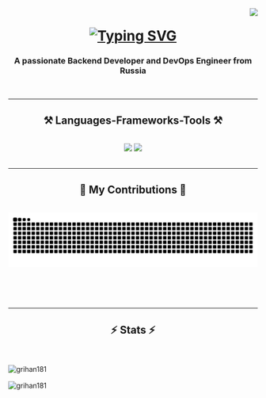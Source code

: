 <img align="right" src="https://visitor-badge.laobi.icu/badge?page_id=grihan181" />

<h1 align="center">
  <a href="https://git.io/typing-svg"><img src="https://readme-typing-svg.demolab.com?font=Fira+Code&weight=500&size=30&duration=4000&pause=1000&background=FFFFFF00&random=false&width=435&lines=Hi+There!+%F0%9F%91%8B;I'm+Avanesyan+Grigorii!" alt="Typing SVG" /></a>
</h1>

<h3 align="center">A passionate Backend Developer and DevOps Engineer from Russia</h3>

<br/>

<hr/>

<h2 align="center">⚒️ Languages-Frameworks-Tools ⚒️</h2>
<br/>
<div align="center">
  <img src="https://skillicons.dev/icons?i=java,spring,selenium,postgres,mysql,html,css,githubactions,git,github,gitlab" />
  <img src="https://skillicons.dev/icons?i=kafka,maven,bash,docker,kubernetes,prometheus,grafana,graphql,jenkins,linux,postman,regex" /><br>
</div>

<br/>
<hr/>

<div align="center">
  <h2>🐍 My Contributions 🐍</h2>
  <br>
  <img alt="snake eating my contributions" src="https://raw.githubusercontent.com/grihan181/grihan181/output/github-contribution-grid-snake.svg" />
  
  <br/><br/><br/>
</div>

<hr/>
<h2 align="center">⚡ Stats ⚡</h2>

<br/>
<p><img align="center" src="https://github-readme-stats.vercel.app/api/top-langs?username=grihan181&show_icons=true&locale=en&layout=compact" alt="grihan181" /></p>

<p><img align="center" src="https://github-readme-streak-stats.herokuapp.com/?user=grihan181&" alt="grihan181" /></p>
